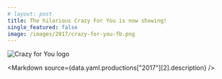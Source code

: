 ```yaml
---
# layout: post
title: The hilarious Crazy For You is now showing!
single_featured: false
image: /images/2017/crazy-for-you-fb.png
---
```


<script lang="ts">
  export let data
  import Markdown from "$components/Markdown.svelte"
  let imagePath = `/images/2017/${data.yaml.productions["2017"][2].image}`
</script>

![Crazy for You logo]({imagePath})

<Markdown source={data.yaml.productions["2017"][2].description} />
